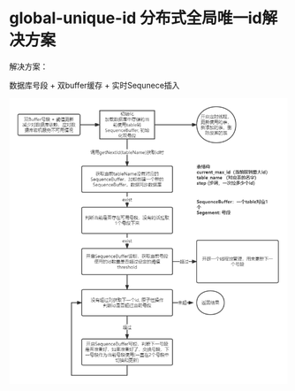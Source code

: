 # global-unique-id 分布式全局唯一id解决方案
解决方案：

数据库号段 + 双buffer缓存 + 实时Sequnece插入

![image-20220727112236680](README.assets/image-20220727112236680.png)
